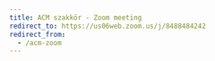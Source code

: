 ```yaml
---
title: ACM szakkör - Zoom meeting
redirect_to: https://us06web.zoom.us/j/8488484242
redirect_from:
  - /acm-zoom
---
```

